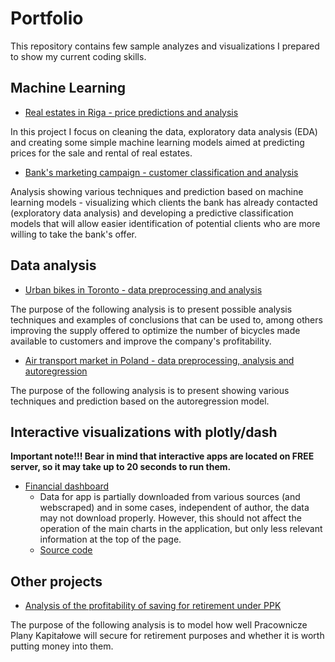 # Portfolio
This repository contains few sample analyzes and visualizations I prepared to show my current coding skills.

## Machine Learning

* [Real estates in Riga - price predictions and analysis](https://github.com/piotrwieckiewicz/portfolio/blob/master/riga_real_estate/riga_price_prediction.ipynb)

In this project I focus on cleaning the data, exploratory data analysis (EDA) and creating some simple machine learning models aimed at predicting prices for the sale and rental of real estates.

* [Bank's marketing campaign - customer classification and analysis](https://github.com/piotrwieckiewicz/Portfolio/blob/master/bank_marketing_analysis/bank_marketing_analysis.ipynb)

Analysis showing various techniques and prediction based on machine learning models - visualizing which clients the bank has already contacted (exploratory data analysis) and developing a predictive classification models that will allow easier identification of potential clients who are more willing to take the bank's offer.

## Data analysis

* [Urban bikes in Toronto - data preprocessing and analysis](https://github.com/piotrwieckiewicz/Portfolio/blob/master/city_bikes_analysis/toronto_bikeshare.ipynb)

The purpose of the following analysis is to present possible analysis techniques and examples of conclusions that can be used to, among others improving the supply offered to optimize the number of bicycles made available to customers and improve the company's profitability.

* [Air transport market in Poland - data preprocessing, analysis and autoregression](https://github.com/piotrwieckiewicz/Portfolio/blob/master/air_transport_analysis/air_passenger_transport_analysis.ipynb)

 The purpose of the following analysis is to present showing various techniques and prediction based on the autoregression model.


## Interactive visualizations with plotly/dash

**Important note!!! Bear in mind that interactive apps are located on FREE server, so it may take up to 20 seconds to run them.**

* [Financial dashboard](https://financial-sample-dashboard.herokuapp.com/)
  * Data for app is partially downloaded from various sources (and webscraped) and in some cases, independent of author, the data may not download properly. However, this should not affect the operation of the main charts in the application, but only less relevant information at the top of the page.
  * [Source code](https://github.com/piotrwieckiewicz/portfolio/blob/master/financial_dashboard/financial.py)


## Other projects

* [Analysis of the profitability of saving for retirement under PPK](https://github.com/piotrwieckiewicz/portfolio/blob/master/ppk_analysis/ppk.ipynb)

The purpose of the following analysis is to model how well Pracownicze Plany Kapitałowe will secure for retirement purposes and whether it is worth putting money into them.
